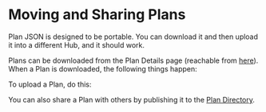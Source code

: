 Moving and Sharing Plans
========================

Plan JSON is designed to be portable. You can download it and then upload it into a different Hub, and it should work. 

Plans can be downloaded from the Plan Details page (reachable from [here](https://fr8.co/dashboard/myaccount)).
When a Plan is downloaded, the following things happen:

To upload a Plan, do this:


You can also share a Plan with others by publishing it to the [Plan Directory](https://github.com/Fr8org/Fr8Core/blob/master/Docs/ForDevelopers/OperatingConcepts/PlanDirectory.md). 
